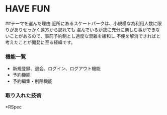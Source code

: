 # HAVE FUN

##テーマを選んだ理由
近所にあるスケートパークは、小規模な為利用人数に限りがありせっかく遠方から訪れても
混んでいるが故に充分に楽しむ事ができないことがあるので、事前予約制とし過度な混雑を緩和し
不便を解消できればと考えたことが開発に至る経緯です。

### 機能一覧
* 新規登録、退会、ログイン、ログアウト機能
* 予約機能
* 予約編集・削除機能

### 取り入れた技術
*RSpec
